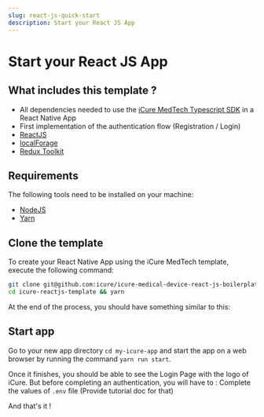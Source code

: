 ```yaml
---
slug: react-js-quick-start
description: Start your React JS App
---
```


# Start your React JS App

## What includes this template ?
- All dependencies needed to use the [iCure MedTech Typescript SDK](https://github.com/icure/icure-medical-device-js-sdk) in a React Native App
- First implementation of the authentication flow (Registration / Login)
- [ReactJS](https://react.dev/)
- [localForage](https://github.com/localForage/localForage)
- [Redux Toolkit](https://redux-toolkit.js.org/)

## Requirements
The following tools need to be installed on your machine:
- [NodeJS](https://nodejs.org/en)
- [Yarn](https://yarnpkg.com/getting-started/install)

## Clone the template
To create your React Native App using the iCure MedTech template, execute the following command:
```bash
git clone git@github.com:icure/icure-medical-device-react-js-boilerplate-app-template.git my-icure-app
cd icure-reactjs-template && yarn
```

At the end of the process, you should have something similar to this:

## Start app
Go to your new app directory `cd my-icure-app` and start the app on a web browser by running the command `yarn run start`.

Once it finishes, you should be able to see the Login Page with the logo of iCure. But before completing an authentication, you will have to :
Complete the values of `.env` file (Provide tutorial doc for that)


And that's it !
